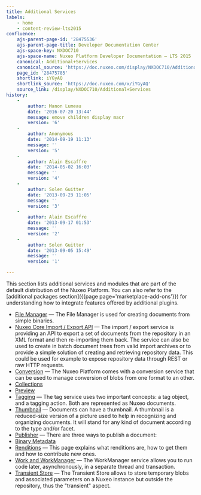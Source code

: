 ```yaml
---
title: Additional Services
labels:
    - home
    - content-review-lts2015
confluence:
    ajs-parent-page-id: '28475536'
    ajs-parent-page-title: Developer Documentation Center
    ajs-space-key: NXDOC710
    ajs-space-name: Nuxeo Platform Developer Documentation — LTS 2015
    canonical: Additional+Services
    canonical_source: 'https://doc.nuxeo.com/display/NXDOC710/Additional+Services'
    page_id: '28475785'
    shortlink: iYGyAQ
    shortlink_source: 'https://doc.nuxeo.com/x/iYGyAQ'
    source_link: /display/NXDOC710/Additional+Services
history:
    - 
        author: Manon Lumeau
        date: '2016-07-20 13:44'
        message: emove children display macr
        version: '6'
    - 
        author: Anonymous
        date: '2014-09-19 11:13'
        message: ''
        version: '5'
    - 
        author: Alain Escaffre
        date: '2014-05-02 16:03'
        message: ''
        version: '4'
    - 
        author: Solen Guitter
        date: '2013-09-23 11:05'
        message: ''
        version: '3'
    - 
        author: Alain Escaffre
        date: '2013-09-17 01:53'
        message: ''
        version: '2'
    - 
        author: Solen Guitter
        date: '2013-09-05 15:49'
        message: ''
        version: '1'

---
```

This section lists additional services and modules that are part of the default distribution of the Nuxeo Platform. You can also refer to the [additional packages section]({{page page='marketplace-add-ons'}}) for understanding how to integrate features offered by additional plugins.

*   [File Manager](https://doc.nuxeo.com/display/NXDOC710/File+Manager)&nbsp;&mdash;&nbsp;<span class="smalltext">The File Manager is used for creating documents from simple binaries.</span>
*   [Nuxeo Core Import / Export API](https://doc.nuxeo.com/pages/viewpage.action?pageId=28475451)&nbsp;&mdash;&nbsp;<span class="smalltext">The import / export service is providing an API to export a set of documents from the repository in an XML format and then re-importing them back. The service can also be used to create in batch document trees from valid import archives or to provide a simple solution of creating and retrieving repository data. This could be used for example to expose repository data through REST or raw HTTP requests.</span>
*   [Conversion](https://doc.nuxeo.com/display/NXDOC710/Conversion)&nbsp;&mdash;&nbsp;<span class="smalltext">The Nuxeo Platform comes with a conversion service that can be used to manage conversion of blobs from one format to an other.</span>
*   [Collections](https://doc.nuxeo.com/display/NXDOC710/Collections)
*   [Preview](https://doc.nuxeo.com/display/NXDOC710/Preview)
*   [Tagging](https://doc.nuxeo.com/display/NXDOC710/Tagging)&nbsp;&mdash;&nbsp;<span class="smalltext">The tag service uses two important concepts: a tag object, and a tagging action. Both are represented as Nuxeo documents.</span>
*   [Thumbnail](https://doc.nuxeo.com/display/NXDOC710/Thumbnail)&nbsp;&mdash;&nbsp;<span class="smalltext">Documents can have a thumbnail. A thumbnail is a reduced-size version of a picture used to help in recognizing and organizing documents. It will stand for any kind of document according to the type and/or facet.</span>
*   [Publisher](https://doc.nuxeo.com/display/NXDOC710/Publisher)&nbsp;&mdash;&nbsp;<span class="smalltext">There are three ways to publish a document:</span>
*   [Binary Metadata](https://doc.nuxeo.com/display/NXDOC710/Binary+Metadata)
*   [Renditions](https://doc.nuxeo.com/display/NXDOC710/Renditions)&nbsp;&mdash;&nbsp;<span class="smalltext">This page explains what renditions are, how to get them and how to contribute new ones.</span>
*   [Work and WorkManager](https://doc.nuxeo.com/display/NXDOC710/Work+and+WorkManager)&nbsp;&mdash;&nbsp;<span class="smalltext">The WorkManager service allows you to run code later, asynchronously, in a separate thread and transaction.</span>
*   [Transient Store](https://doc.nuxeo.com/display/NXDOC710/Transient+Store)&nbsp;&mdash;&nbsp;<span class="smalltext">The Transient Store allows to store temporary blobs and associated parameters on a Nuxeo instance but outside the repository, thus the "transient" aspect.</span>